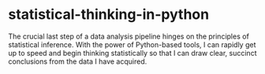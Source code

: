 # statistical-thinking-in-python
The crucial last step of a data analysis pipeline hinges on the principles of statistical inference. With the power of Python-based tools, I can rapidly get up to speed and begin thinking statistically so that I can draw clear, succinct conclusions from the data I have acquired.
